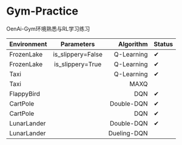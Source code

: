 # Gym-Practice
OenAi-Gym环境熟悉与RL学习练习

| Environment |      Parameters      |   Algorithm |  Status |
|-------------|:-------------:|------------:|  ------------ |
| FrozenLake  |  is_slippery=False |  Q-Learning |  ✔ |
| FrozenLake  |    is_slippery=True   |  Q-Learning |  ✔ |
| Taxi        |  |  Q-Learning |  ✔ |
| Taxi        |  |        MAXQ |   |
| FlappyBird  |  |         DQN |  ✔ |
| CartPole    |  |  Double-DQN |  ✔ |
| CartPole    |  |         DQN |  ✔ |
| LunarLander |  |  Double-DQN |  ✔ |
| LunarLander |  | Dueling-DQN |   |
